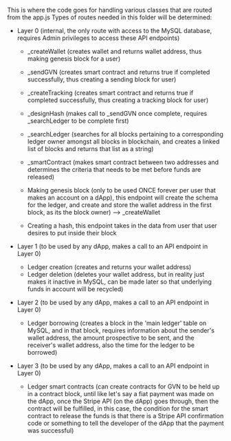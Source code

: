 This is where the code goes for handling various classes that are routed from the app.js
Types of routes needed in this folder will be determined:

- Layer 0 (internal, the only route with access to the MySQL database, requires Admin privileges to access these API endpoints)
    - _createWallet (creates wallet and returns wallet address, thus making genesis block for a user)
    - _sendGVN (creates smart contract and returns true if completed successfully, thus creating a sending block for user)
    - _createTracking (creates smart contract and returns true if completed successfully, thus creating a tracking block for user)
    - _designHash (makes call to _sendGVN once complete, requires _searchLedger to be complete first)
    - _searchLedger (searches for all blocks pertaining to a corresponding ledger owner amongst all blocks in blockchain, and creates a linked list of blocks and returns that list as a string)
    - _smartContract (makes smart contract between two addresses and determines the criteria that needs to be met before funds are released)

    - Making genesis block (only to be used ONCE forever per user that makes an account on a dApp), this endpoint will create the schema for the ledger, and create and store the wallet address in the first block, as its the block owner) --> _createWallet
    - Creating a hash, this endpoint takes in the data from user that user desires to put inside their block

- Layer 1 (to be used by any dApp, makes a call to an API endpoint in Layer 0)
    - Ledger creation (creates and returns your wallet address)
    - Ledger deletion (deletes your wallet address, but in reality just makes it inactive in MySQL, can be made later so that underlying funds in account will be recycled)

- Layer 2 (to be used by any dApp, makes a call to an API endpoint in Layer 0)
    - Ledger borrowing (creates a block in the 'main ledger' table on MySQL, and in that block, requires information about the sender's wallet address, the amount prospective to be sent, and the receiver's wallet address, also the time for the ledger to be borrowed)

- Layer 3 (to be used by any dApp, makes a call to an API endpoint in Layer 0)
    - Ledger smart contracts (can create contracts for GVN to be held up in a contract block, until like let's say a fiat payment was made on the dApp, once the Stripe API (on the dApp) goes through, then the contract will be fulfilled, in this case, the condition for the smart contract to release the funds is that there is a Stripe API confirmation code or something to tell the developer of the dApp that the payment was successful)